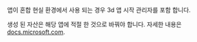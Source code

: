 ﻿앱이 혼합 현실 환경에서 사용 되는 경우 3d 앱 시작 관리자를 포함 합니다.

생성 된 자산은 해당 앱에 적절 한 것으로 바꿔야 합니다. 자세한 내용은 [docs.microsoft.com](https://docs.microsoft.com/en-us/windows/mixed-reality/3d-app-launcher-design-guidance).
